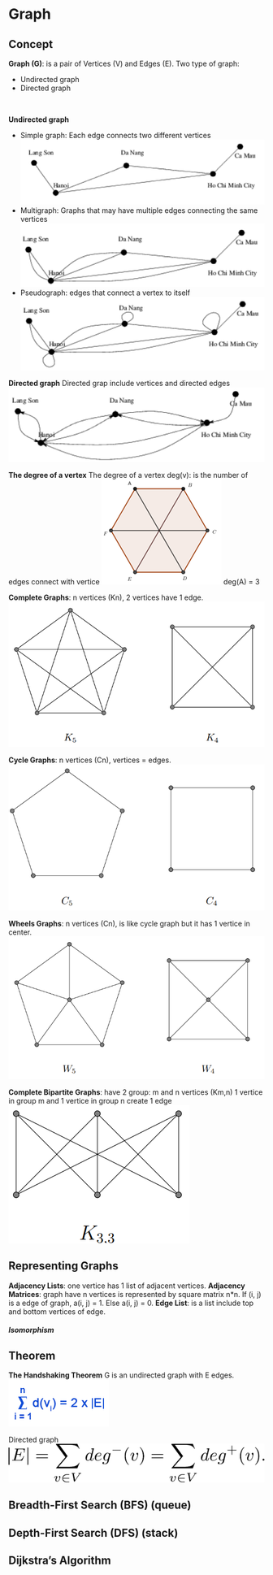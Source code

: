 # Graph
## Concept
**Graph (G)**:  is a pair of Vertices (V) and Edges (E).
Two type of graph:
<ul>
<li>Undirected graph</li>
<li>Directed graph</li>
</ul>
<br>

**Undirected graph**
<ul>
<li>Simple graph: Each edge connects two different vertices <img src="Simple%20graph.png"></li>
<li>Multigraph: Graphs that may have multiple edges connecting the same vertices <img src="Multigraph.png"></li>
<li>Pseudograph: edges that connect a vertex to itself  <img src="Pseudograph.png"></li>
</ul>

**Directed graph**
Directed grap include vertices and directed edges
<img src="Directed%20Graph.png">

**The degree of a vertex**
The degree of a vertex deg(v): is the number of edges connect with vertice
<img src="1629778289594_mceclip0.png">
deg(A) = 3

**Complete Graphs**: n vertices (Kn), 2 vertices have 1 edge.
<img src="CompleteGraph.png">

**Cycle Graphs**:  n vertices (Cn), vertices = edges.
<img src="CycleGraph.png">

**Wheels Graphs**:  n vertices (Cn), is like cycle graph but it has 1 vertice in center.
<img src="WhellsGraph.png">

**Complete Bipartite Graphs**:  have 2 group: m and n vertices (Km,n)
1 vertice in group m and 1 vertice in group n create 1 edge
<img src="CompleteBipartiteGraphs.png">

## Representing Graphs
**Adjacency Lists**: one vertice has 1 list of adjacent vertices. 
**Adjacency Matrices**: graph have n vertices is represented by square matrix n*n. If (i, j) is a edge of graph, a(i, j) = 1. Else a(i, j) = 0.
**Edge List**: is a list include top and bottom vertices of edge.

##### Isomorphism

## Theorem
**The Handshaking Theorem** G is an undirected graph with E edges.
<img src="handshaking-theory-in-discrete-mathematics.png">

Directed graph 
<img src="download.png">

## Breadth-First Search (BFS) (queue)

## Depth-First Search (DFS) (stack)

## Dijkstra’s Algorithm